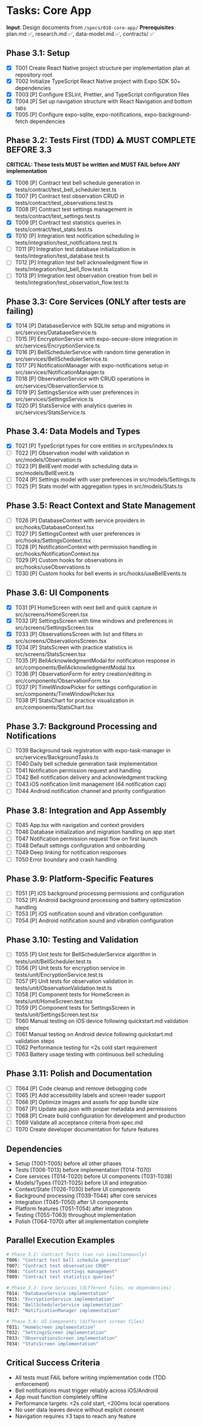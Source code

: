 # Tasks: Core App

**Input**: Design documents from `/specs/010-core-app/`
**Prerequisites**: plan.md ✅, research.md ✅, data-model.md ✅, contracts/ ✅

## Phase 3.1: Setup
- [x] T001 Create React Native project structure per implementation plan at repository root
- [x] T002 Initialize TypeScript React Native project with Expo SDK 50+ dependencies
- [x] T003 [P] Configure ESLint, Prettier, and TypeScript configuration files
- [x] T004 [P] Set up navigation structure with React Navigation and bottom tabs
- [x] T005 [P] Configure expo-sqlite, expo-notifications, expo-background-fetch dependencies

## Phase 3.2: Tests First (TDD) ⚠️ MUST COMPLETE BEFORE 3.3
**CRITICAL: These tests MUST be written and MUST FAIL before ANY implementation**
- [x] T006 [P] Contract test bell schedule generation in tests/contract/test_bell_scheduler.test.ts
- [x] T007 [P] Contract test observation CRUD in tests/contract/test_observations.test.ts
- [x] T008 [P] Contract test settings management in tests/contract/test_settings.test.ts
- [x] T009 [P] Contract test statistics queries in tests/contract/test_stats.test.ts
- [x] T010 [P] Integration test notification scheduling in tests/integration/test_notifications.test.ts
- [ ] T011 [P] Integration test database initialization in tests/integration/test_database.test.ts
- [ ] T012 [P] Integration test bell acknowledgment flow in tests/integration/test_bell_flow.test.ts
- [ ] T013 [P] Integration test observation creation from bell in tests/integration/test_observation_flow.test.ts

## Phase 3.3: Core Services (ONLY after tests are failing)
- [x] T014 [P] DatabaseService with SQLite setup and migrations in src/services/DatabaseService.ts
- [ ] T015 [P] EncryptionService with expo-secure-store integration in src/services/EncryptionService.ts
- [x] T016 [P] BellSchedulerService with random time generation in src/services/BellSchedulerService.ts
- [x] T017 [P] NotificationManager with expo-notifications setup in src/services/NotificationManager.ts
- [x] T018 [P] ObservationService with CRUD operations in src/services/ObservationService.ts
- [x] T019 [P] SettingsService with user preferences in src/services/SettingsService.ts
- [x] T020 [P] StatsService with analytics queries in src/services/StatsService.ts

## Phase 3.4: Data Models and Types
- [x] T021 [P] TypeScript types for core entities in src/types/index.ts
- [ ] T022 [P] Observation model with validation in src/models/Observation.ts
- [ ] T023 [P] BellEvent model with scheduling data in src/models/BellEvent.ts
- [ ] T024 [P] Settings model with user preferences in src/models/Settings.ts
- [ ] T025 [P] Stats model with aggregation types in src/models/Stats.ts

## Phase 3.5: React Context and State Management
- [ ] T026 [P] DatabaseContext with service providers in src/hooks/DatabaseContext.tsx
- [ ] T027 [P] SettingsContext with user preferences in src/hooks/SettingsContext.tsx
- [ ] T028 [P] NotificationContext with permission handling in src/hooks/NotificationContext.tsx
- [ ] T029 [P] Custom hooks for observations in src/hooks/useObservations.ts
- [ ] T030 [P] Custom hooks for bell events in src/hooks/useBellEvents.ts

## Phase 3.6: UI Components
- [x] T031 [P] HomeScreen with next bell and quick capture in src/screens/HomeScreen.tsx
- [x] T032 [P] SettingsScreen with time windows and preferences in src/screens/SettingsScreen.tsx
- [x] T033 [P] ObservationsScreen with list and filters in src/screens/ObservationsScreen.tsx
- [x] T034 [P] StatsScreen with practice statistics in src/screens/StatsScreen.tsx
- [ ] T035 [P] BellAcknowledgmentModal for notification response in src/components/BellAcknowledgmentModal.tsx
- [ ] T036 [P] ObservationForm for entry creation/editing in src/components/ObservationForm.tsx
- [ ] T037 [P] TimeWindowPicker for settings configuration in src/components/TimeWindowPicker.tsx
- [ ] T038 [P] StatsChart for practice visualization in src/components/StatsChart.tsx

## Phase 3.7: Background Processing and Notifications
- [ ] T039 Background task registration with expo-task-manager in src/services/BackgroundTasks.ts
- [ ] T040 Daily bell schedule generation task implementation
- [ ] T041 Notification permission request and handling
- [ ] T042 Bell notification delivery and acknowledgment tracking
- [ ] T043 iOS notification limit management (64 notification cap)
- [ ] T044 Android notification channel and priority configuration

## Phase 3.8: Integration and App Assembly
- [ ] T045 App.tsx with navigation and context providers
- [ ] T046 Database initialization and migration handling on app start
- [ ] T047 Notification permission request flow on first launch
- [ ] T048 Default settings configuration and onboarding
- [ ] T049 Deep linking for notification responses
- [ ] T050 Error boundary and crash handling

## Phase 3.9: Platform-Specific Features
- [ ] T051 [P] iOS background processing permissions and configuration
- [ ] T052 [P] Android background processing and battery optimization handling
- [ ] T053 [P] iOS notification sound and vibration configuration
- [ ] T054 [P] Android notification sound and vibration configuration

## Phase 3.10: Testing and Validation
- [ ] T055 [P] Unit tests for BellSchedulerService algorithm in tests/unit/BellScheduler.test.ts
- [ ] T056 [P] Unit tests for encryption service in tests/unit/EncryptionService.test.ts
- [ ] T057 [P] Unit tests for observation validation in tests/unit/ObservationValidation.test.ts
- [ ] T058 [P] Component tests for HomeScreen in tests/unit/HomeScreen.test.tsx
- [ ] T059 [P] Component tests for SettingsScreen in tests/unit/SettingsScreen.test.tsx
- [ ] T060 Manual testing on iOS device following quickstart.md validation steps
- [ ] T061 Manual testing on Android device following quickstart.md validation steps
- [ ] T062 Performance testing for <2s cold start requirement
- [ ] T063 Battery usage testing with continuous bell scheduling

## Phase 3.11: Polish and Documentation
- [ ] T064 [P] Code cleanup and remove debugging code
- [ ] T065 [P] Add accessibility labels and screen reader support
- [ ] T066 [P] Optimize images and assets for app bundle size
- [ ] T067 [P] Update app.json with proper metadata and permissions
- [ ] T068 [P] Create build configuration for development and production
- [ ] T069 Validate all acceptance criteria from spec.md
- [ ] T070 Create developer documentation for future features

## Dependencies
- Setup (T001-T005) before all other phases
- Tests (T006-T013) before implementation (T014-T070)
- Core services (T014-T020) before UI components (T031-T038)
- Models/Types (T021-T025) before UI and integration
- Context/State (T026-T030) before UI components
- Background processing (T039-T044) after core services
- Integration (T045-T050) after UI components
- Platform features (T051-T054) after integration
- Testing (T055-T063) throughout implementation
- Polish (T064-T070) after all implementation complete

## Parallel Execution Examples
```bash
# Phase 3.2: Contract Tests (can run simultaneously)
T006: "Contract test bell schedule generation"
T007: "Contract test observation CRUD"
T008: "Contract test settings management"
T009: "Contract test statistics queries"

# Phase 3.3: Core Services (different files, no dependencies)
T014: "DatabaseService implementation"
T015: "EncryptionService implementation"
T016: "BellSchedulerService implementation"
T017: "NotificationManager implementation"

# Phase 3.6: UI Components (different screen files)
T031: "HomeScreen implementation"
T032: "SettingsScreen implementation"
T033: "ObservationsScreen implementation"
T034: "StatsScreen implementation"
```

## Critical Success Criteria
- All tests must FAIL before writing implementation code (TDD enforcement)
- Bell notifications must trigger reliably across iOS/Android
- App must function completely offline
- Performance targets: <2s cold start, <200ms local operations
- No user data leaves device without explicit consent
- Navigation requires ≤3 taps to reach any feature